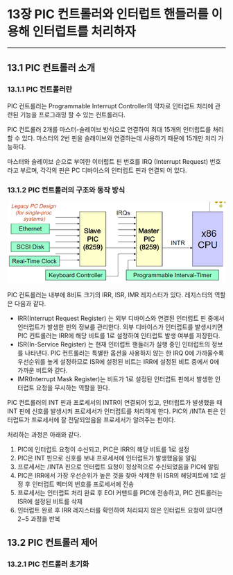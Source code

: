 # 13장 PIC 컨트롤러와 인터럽트 핸들러를 이용해 인터럽트를 처리하자

---

## 13.1 PIC 컨트롤러 소개

### 13.1.1 PIC 컨트롤러란
PIC 컨트롤러는 Programmable Interrupt Controller의 약자로 인터럽트 처리에 관련된 기능을 프로그래밍 할 수 있는 컨트롤러다.

PIC 컨트롤러 2개를 마스터-슬레이브 방식으로 연결하여 최대 15개의 인터럽트를 처리할 수 있다. 마스터의 2번 핀을 슬래이브와 연결하는데 사용하기 때문에 15개만 처리 가능하다.

마스터와 슬레이브 순으로 부여한 이터럽트 핀 번호를 IRQ (Interrupt Request) 번호라고 부르며, 각각의 핀은 PC 디바이스의 인터럽트 핀과 연결되 어 있다.

### 13.1.2 PIC 컨트롤러의 구조와 동작 방식

![](asset/cpu_pic8259.PNG)

PIC 컨트롤러는 내부에 8비트 크기의 IRR, ISR, IMR 레지스터가 있다. 레지스터의 역할은 다음과 같다.

* IRR(Interrupt Request Register) 는 외부 디바이스와 연결된 인터럽트 핀 중에서 인터럽트가 발생한 핀의 정보를 관리한다. 외부 디바이스가 인터럽트를 발생시키면 PIC 컨트롤러는 IRR에 해당 비트를 1로 설정하여 인터럽트 발생 여부를 저장한다.
* ISR(In-Service Register) 는 현재 인터럽트 핸들러가 실행 중인 인터럽트의 정보를 나타낸다. PIC 컨트롤러는 특별한 옵션을 사용하지 않는 한 IRQ 0에 가까울수록 우선순위를 높게 설정하므로 ISR에 설정된 비트는 IRR에 설정된 비트 중에서 0에 가까운 비트와 같다.
* IMR(Interrupt Mask Register)는 비트가 1로 설정된 인터럽트 핀에서 발생한 인터럽트 요청을 무시하는 역할을 한다.

PIC 컨트롤러의 INT 핀과 프로세서의 INTR이 연결되어 있고, 인터럽트가 발생했을 때 INT 핀에 신호를 발생시켜 프로세서가 인터럽트를 처리하게 한다.
PIC의 /INTA 핀은 인터럽트가 프로세서에 잘 전달되었음을 프로세서가 알려주는 핀이다.

처리하는 과정은 아래와 같다.

1. PIC에 인터럽트 요청이 수신되고, PIC은 IRR의 해당 비트를 1로 설정
2. PIC은 INT 핀으로 신호를 보내 프로세서에 인터럽트가 발생했음을 알림
3. 프로세서는 /INTA 핀으로 인터럽트 요청이 정상적으로 수신되었음을 PIC에 알림
4. PIC은 IRR에서 가장 우선순위가 높은 것을 찾아 삭제한 뒤 ISR의 해당피트에 1로 설정 후 인터럽트 벡터의 번호를 프로세서에 전송
5. 프로세서는 인터럽트 처리 완료 후 EOI 커맨드를 PIC에 전송하고, PIC 컨트롤러는 ISR에 설정된 비트를 삭제
6. 인터럽트 완료 후 IRR 레지스터를 확인하여 처리되지 않은 인터럽트 요청이 있다면 2~5 과정을 반복

## 13.2 PIC 컨트롤러 제어

### 13.2.1 PIC 컨트롤러 초기화


